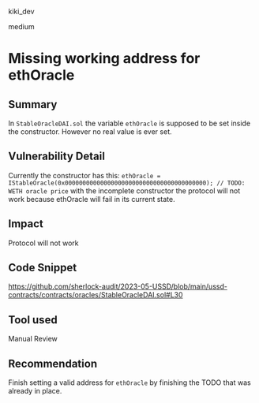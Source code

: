 kiki_dev

medium

# Missing working address for ethOracle

## Summary
In `StableOracleDAI.sol` the variable `ethOracle` is supposed to be set inside the constructor. However no real value is ever set. 

## Vulnerability Detail
Currently the constructor has this: 
`ethOracle = IStableOracle(0x0000000000000000000000000000000000000000); // TODO: WETH oracle price` 
with the incomplete constructor the protocol will not work because ethOracle will fail in its current state. 
## Impact
Protocol will not work

## Code Snippet
https://github.com/sherlock-audit/2023-05-USSD/blob/main/ussd-contracts/contracts/oracles/StableOracleDAI.sol#L30
## Tool used

Manual Review

## Recommendation
Finish setting a valid address for `ethOracle` by finishing the TODO that was already in place. 